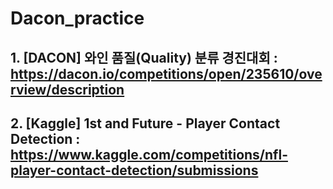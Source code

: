 # Dacon_practice

## 1. [DACON] 와인 품질(Quality) 분류 경진대회 : https://dacon.io/competitions/open/235610/overview/description

## 2. [Kaggle] 1st and Future - Player Contact Detection : https://www.kaggle.com/competitions/nfl-player-contact-detection/submissions
